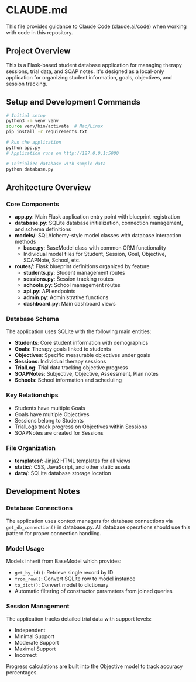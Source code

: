 # CLAUDE.md

This file provides guidance to Claude Code (claude.ai/code) when working with code in this repository.

## Project Overview

This is a Flask-based student database application for managing therapy sessions, trial data, and SOAP notes. It's designed as a local-only application for organizing student information, goals, objectives, and session tracking.

## Setup and Development Commands

```bash
# Initial setup
python3 -m venv venv
source venv/bin/activate  # Mac/Linux
pip install -r requirements.txt

# Run the application
python app.py
# Application runs on http://127.0.0.1:5000

# Initialize database with sample data
python database.py
```

## Architecture Overview

### Core Components

- **app.py**: Main Flask application entry point with blueprint registration
- **database.py**: SQLite database initialization, connection management, and schema definitions
- **models/**: SQLAlchemy-style model classes with database interaction methods
  - **base.py**: BaseModel class with common ORM functionality
  - Individual model files for Student, Session, Goal, Objective, SOAPNote, School, etc.
- **routes/**: Flask blueprint definitions organized by feature
  - **students.py**: Student management routes
  - **sessions.py**: Session tracking routes  
  - **schools.py**: School management routes
  - **api.py**: API endpoints
  - **admin.py**: Administrative functions
  - **dashboard.py**: Main dashboard views

### Database Schema

The application uses SQLite with the following main entities:
- **Students**: Core student information with demographics
- **Goals**: Therapy goals linked to students
- **Objectives**: Specific measurable objectives under goals
- **Sessions**: Individual therapy sessions
- **TrialLog**: Trial data tracking objective progress
- **SOAPNotes**: Subjective, Objective, Assessment, Plan notes
- **Schools**: School information and scheduling

### Key Relationships

- Students have multiple Goals
- Goals have multiple Objectives  
- Sessions belong to Students
- TrialLogs track progress on Objectives within Sessions
- SOAPNotes are created for Sessions

### File Organization

- **templates/**: Jinja2 HTML templates for all views
- **static/**: CSS, JavaScript, and other static assets
- **data/**: SQLite database storage location

## Development Notes

### Database Connections

The application uses context managers for database connections via `get_db_connection()` in database.py. All database operations should use this pattern for proper connection handling.

### Model Usage

Models inherit from BaseModel which provides:
- `get_by_id()`: Retrieve single record by ID
- `from_row()`: Convert SQLite row to model instance
- `to_dict()`: Convert model to dictionary
- Automatic filtering of constructor parameters from joined queries

### Session Management

The application tracks detailed trial data with support levels:
- Independent
- Minimal Support  
- Moderate Support
- Maximal Support
- Incorrect

Progress calculations are built into the Objective model to track accuracy percentages.